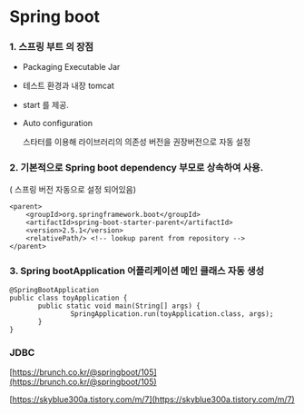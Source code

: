 # Spring boot

### 1. 스프링 부트 의 장점

* Packaging Executable Jar
* 테스트 환경과 내장 tomcat
* start 를 제공. 
* Auto configuration

  스타터를 이용해 라이브러리의 의존성 버전을 권장버전으로 자동 설정 

### 2. 기본적으로 Spring boot dependency 부모로 상속하여 사용.

\( 스프링 버전  자동으로 설정 되어있음\)

```text
<parent>
    <groupId>org.springframework.boot</groupId>
    <artifactId>spring-boot-starter-parent</artifactId>
    <version>2.5.1</version>
    <relativePath/> <!-- lookup parent from repository -->
</parent>
```

### 3. Spring bootApplication 어플리케이션 메인 클래스 자동 생성



```text
@SpringBootApplication
public class toyApplication {
       public static void main(String[] args) {
               SpringApplication.run(toyApplication.class, args);
       }
}
```

### JDBC

[https://brunch.co.kr/@springboot/105](https://brunch.co.kr/@springboot/105)

[https://skyblue300a.tistory.com/m/7](https://skyblue300a.tistory.com/m/7) 



